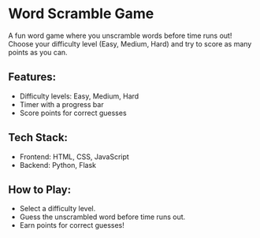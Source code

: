 # Word Scramble Game
A fun word game where you unscramble words before time runs out! Choose your difficulty level (Easy, Medium, Hard) and try to score as many points as you can.

## Features:
* Difficulty levels: Easy, Medium, Hard
* Timer with a progress bar
* Score points for correct guesses

## Tech Stack:
* Frontend: HTML, CSS, JavaScript
* Backend: Python, Flask

## How to Play:
* Select a difficulty level.
* Guess the unscrambled word before time runs out.
* Earn points for correct guesses!
